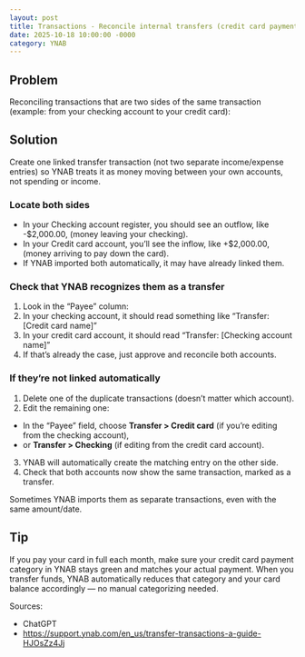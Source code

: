 ```yaml
---
layout: post
title: Transactions - Reconcile internal transfers (credit card payments)
date: 2025-10-18 10:00:00 -0000
category: YNAB
---
```


## Problem
Reconciling transactions that are two sides of the same transaction (example: from your checking account to your credit card):

## Solution
Create one linked transfer transaction (not two separate income/expense entries) so YNAB treats it as money moving between your own accounts, not spending or income.

### Locate both sides
- In your Checking account register, you should see an outflow, like -$2,000.00, (money leaving your checking).
- In your Credit card account, you’ll see the inflow, like +$2,000.00, (money arriving to pay down the card).
- If YNAB imported both automatically, it may have already linked them.

### Check that YNAB recognizes them as a transfer
1. Look in the “Payee” column:
2. In your checking account, it should read something like “Transfer: [Credit card name]”
3. In your credit card account, it should read “Transfer: [Checking account name]”
4. If that’s already the case, just approve and reconcile both accounts.

### If they’re not linked automatically
1. Delete one of the duplicate transactions (doesn’t matter which account).
2. Edit the remaining one:
  - In the “Payee” field, choose **Transfer > Credit card** (if you’re editing from the checking account),
  - or **Transfer > Checking** (if editing from the credit card account).
3. YNAB will automatically create the matching entry on the other side.
4. Check that both accounts now show the same transaction, marked as a transfer.

Sometimes YNAB imports them as separate transactions, even with the same amount/date.

## Tip
If you pay your card in full each month, make sure your credit card payment category in YNAB stays green and matches your actual payment. When you transfer funds, YNAB automatically reduces that category and your card balance accordingly — no manual categorizing needed.

Sources:
- ChatGPT
- https://support.ynab.com/en_us/transfer-transactions-a-guide-HJOsZz4Jj
